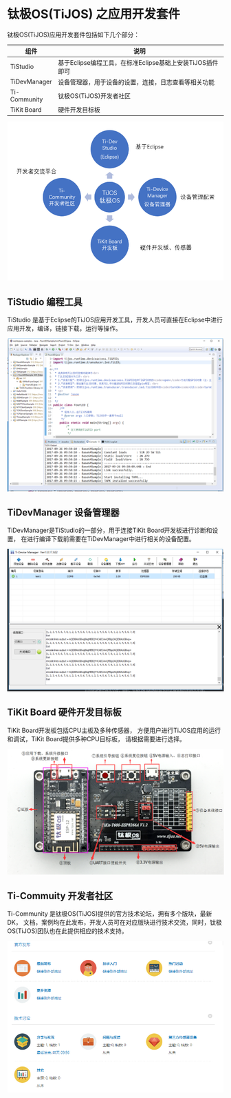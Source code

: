 # 钛极OS(TiJOS) 之应用开发套件

钛极OS(TiJOS)应用开发套件包括如下几个部分：

| 组件                | 说明                                     |
| ----------------- | -------------------------------------- |
| TiStudio     | 基于Eclipse编程工具，在标准Eclipse基础上安装TiJOS插件即可 |
| TiDevManager | 设备管理器，用于设备的设置，连接，日志查看等相关功能             |
| Ti-Community      | 钛极OS(TiJOS)开发者社区                       |
| TiKit Board      | 硬件开发目标板                                |

![ti-appstudio](.\img\ti-appstudio.png)

## TiStudio 编程工具

TiStudio 是基于Eclipse的TiJOS应用开发工具，开发人员可直接在Eclipse中进行应用开发，编译，链接下载，运行等操作。

![ti-devstudio](.\img\ti-devstudio.png)

## TiDevManager 设备管理器

TiDevManager是TiStudio的一部分，用于连接TiKit Board开发板进行诊断和设置， 在进行编译下载前需要在TiDevManager中进行相关的设备配置。

![ti-devmanager](.\img\ti-devmanager.png)

## TiKit Board 硬件开发目标板

TiKit Board开发板包括CPU主板及多种传感器， 方便用户进行TiJOS应用的运行和调试，TiKit Board提供多种CPU目标板， 请根据需要进行选择。

![tikit-board](.\img\tikit-board.png)

## Ti-Commuity 开发者社区

Ti-Community 是钛极OS(TiJOS)提供的官方技术论坛，拥有多个版块，最新DK， 文档，案例均在此发布，开发人员可在对应版块进行技术交流，同时，钛极OS(TiJOS)团队也在此提供相应的技术支持。

![ti-community](.\img\ti-community.png)



